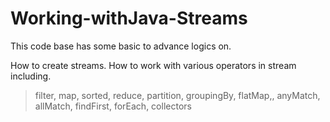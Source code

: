 # Working-withJava-Streams

This code base has some basic to advance logics on.

How to create streams.
How to work with various operators in stream including.

  >  filter,
  >  map,
  > sorted,
  >  reduce,
  >  partition,
  >  groupingBy,
  >  flatMap,,
  >  anyMatch,
  >  allMatch,
  >  findFirst,
  >  forEach,
  >  collectors
 
 
